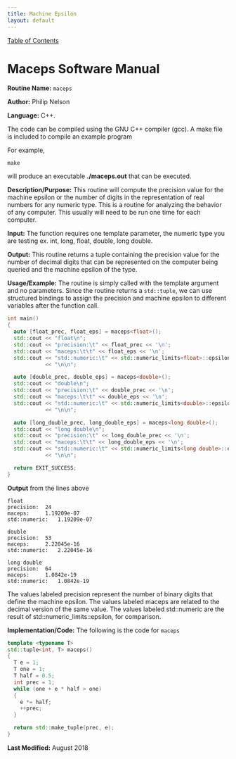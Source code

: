 ```yaml
---
title: Machine Epsilon
layout: default
---
```

<a href="https://philipnelson5.github.io/math4610/SoftwareManual"> Table of Contents </a>
# Maceps Software Manual

**Routine Name:** `maceps`

**Author:** Philip Nelson

**Language:** C++.

The code can be compiled using the GNU C++ compiler (gcc). A make file is included to compile an example program

For example,

```
make
```

will produce an executable **./maceps.out** that can be executed.

**Description/Purpose:** This routine will compute the precision value for the machine epsilon or the number of digits
in the representation of real numbers for any numeric type. This is a routine for analyzing the behavior of any computer. This
usually will need to be run one time for each computer.

**Input:** The function requires one template parameter, the numeric type you are testing ex. int, long, float, double, long double.

**Output:** This routine returns a tuple containing the precision value for the number of decimal digits that can be represented on the computer being queried and the machine epsilon of the type.

**Usage/Example:**
The routine is simply called with the template argument and no parameters. Since the routine returns a `std::tuple`, we can use structured bindings to assign the precision and machine epsilon to different variables after the function call.

``` c++
int main()
{
  auto [float_prec, float_eps] = maceps<float>();
  std::cout << "float\n";
  std::cout << "precision:\t" << float_prec << '\n';
  std::cout << "maceps:\t\t" << float_eps << '\n';
  std::cout << "std::numeric:\t" << std::numeric_limits<float>::epsilon()
            << "\n\n";

  auto [double_prec, double_eps] = maceps<double>();
  std::cout << "double\n";
  std::cout << "precision:\t" << double_prec << '\n';
  std::cout << "maceps:\t\t" << double_eps << '\n';
  std::cout << "std::numeric:\t" << std::numeric_limits<double>::epsilon()
            << "\n\n";

  auto [long_double_prec, long_double_eps] = maceps<long double>();
  std::cout << "long double\n";
  std::cout << "precision:\t" << long_double_prec << '\n';
  std::cout << "maceps:\t\t" << long_double_eps << '\n';
  std::cout << "std::numeric:\t" << std::numeric_limits<long double>::epsilon()
            << "\n\n";

  return EXIT_SUCCESS;
}
```

**Output** from the lines above

```
float
precision:	24
maceps:		1.19209e-07
std::numeric:	1.19209e-07

double
precision:	53
maceps:		2.22045e-16
std::numeric:	2.22045e-16

long double
precision:	64
maceps:		1.0842e-19
std::numeric:	1.0842e-19
```

The values labeled precision represent the number of binary digits that define the machine epsilon.
The values labeled maceps are related to the decimal version of the same value.
The values labeled std::numeric are the result of std::numeric\_limits<type>::epsilon, for comparison.

**Implementation/Code:** The following is the code for `maceps`

``` c++
template <typename T>
std::tuple<int, T> maceps()
{
  T e = 1;
  T one = 1;
  T half = 0.5;
  int prec = 1;
  while (one + e * half > one)
  {
    e *= half;
    ++prec;
  }

  return std::make_tuple(prec, e);
}
```

**Last Modified:** August 2018
